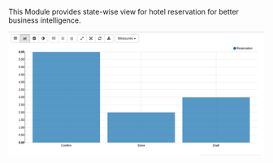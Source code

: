 This Module provides state-wise view for hotel reservation for better
business intelligence.

![image](https://raw.githubusercontent.com/OCA/vertical-hotel/10.0/report_hotel_reservation/static/description/sbres.png)
